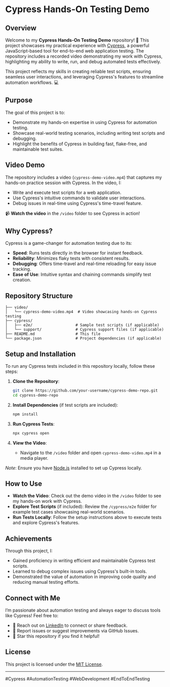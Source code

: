 # Cypress Hands-On Testing Demo

## Overview
Welcome to my **Cypress Hands-On Testing Demo** repository! 🚀 This project showcases my practical experience with [Cypress](https://www.cypress.io/), a powerful JavaScript-based tool for end-to-end web application testing. The repository includes a recorded video demonstrating my work with Cypress, highlighting my ability to write, run, and debug automated tests effectively.

This project reflects my skills in creating reliable test scripts, ensuring seamless user interactions, and leveraging Cypress's features to streamline automation workflows. 💻

## Purpose
The goal of this project is to:
- Demonstrate my hands-on expertise in using Cypress for automation testing.
- Showcase real-world testing scenarios, including writing test scripts and debugging.
- Highlight the benefits of Cypress in building fast, flake-free, and maintainable test suites.

## Video Demo
The repository includes a video (`cypress-demo-video.mp4`) that captures my hands-on practice session with Cypress. In the video, I:
- Write and execute test scripts for a web application.
- Use Cypress's intuitive commands to validate user interactions.
- Debug issues in real-time using Cypress's time-travel feature.

📹 **Watch the video** in the `/video` folder to see Cypress in action!

## Why Cypress?
Cypress is a game-changer for automation testing due to its:
- **Speed**: Runs tests directly in the browser for instant feedback.
- **Reliability**: Minimizes flaky tests with consistent results.
- **Debugging**: Offers time-travel and real-time reloading for easy issue tracking.
- **Ease of Use**: Intuitive syntax and chaining commands simplify test creation.

## Repository Structure
```
├── video/
│   └── cypress-demo-video.mp4  # Video showcasing hands-on Cypress testing
├── cypress/
│   ├── e2e/                   # Sample test scripts (if applicable)
│   └── support/               # Cypress support files (if applicable)
├── README.md                  # This file
└── package.json               # Project dependencies (if applicable)
```

## Setup and Installation
To run any Cypress tests included in this repository locally, follow these steps:

1. **Clone the Repository**:
   ```bash
   git clone https://github.com/your-username/cypress-demo-repo.git
   cd cypress-demo-repo
   ```

2. **Install Dependencies** (if test scripts are included):
   ```bash
   npm install
   ```

3. **Run Cypress Tests**:
   ```bash
   npx cypress open
   ```

4. **View the Video**:
   - Navigate to the `/video` folder and open `cypress-demo-video.mp4` in a media player.

*Note*: Ensure you have [Node.js](https://nodejs.org/) installed to set up Cypress locally.

## How to Use
- **Watch the Video**: Check out the demo video in the `/video` folder to see my hands-on work with Cypress.
- **Explore Test Scripts** (if included): Review the `/cypress/e2e` folder for example test cases showcasing real-world scenarios.
- **Run Tests Locally**: Follow the setup instructions above to execute tests and explore Cypress's features.

## Achievements
Through this project, I:
- Gained proficiency in writing efficient and maintainable Cypress test scripts.
- Learned to debug complex issues using Cypress's built-in tools.
- Demonstrated the value of automation in improving code quality and reducing manual testing efforts.

## Connect with Me
I’m passionate about automation testing and always eager to discuss tools like Cypress! Feel free to:
- 📧 Reach out on [LinkedIn](https://www.linkedin.com/in/tayabmalik/) to connect or share feedback.
- 🐛 Report issues or suggest improvements via GitHub Issues.
- 🌟 Star this repository if you find it helpful!

## License
This project is licensed under the [MIT License](LICENSE).

---

#Cypress #AutomationTesting #WebDevelopment #EndToEndTesting
